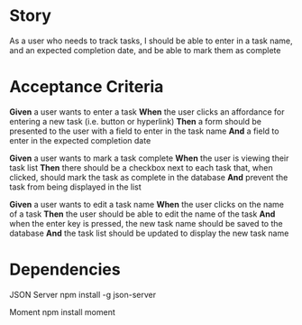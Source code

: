 # Story
As a user who needs to track tasks, I should be able to enter in a task name, and an expected completion date, and be able to mark them as complete

# Acceptance Criteria
**Given** a user wants to enter a task
**When** the user clicks an affordance for entering a new task (i.e. button or hyperlink)
**Then** a form should be presented to the user with a field to enter in the task name
**And** a field to enter in the expected completion date

**Given** a user wants to mark a task complete
**When** the user is viewing their task list
**Then** there should be a checkbox next to each task that, when clicked, should mark the task as complete in the database
**And** prevent the task from being displayed in the list

**Given** a user wants to edit a task name
**When** the user clicks on the name of a task
**Then** the user should be able to edit the name of the task
**And** when the enter key is pressed, the new task name should be saved to the database
**And** the task list should be updated to display the new task name


# Dependencies

JSON Server
npm install -g json-server

Moment 
npm install moment 